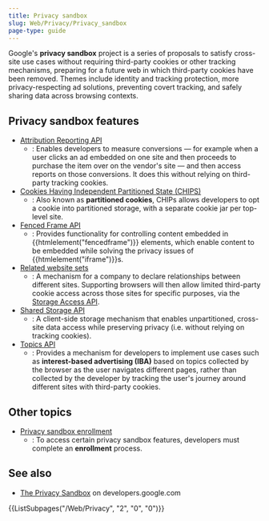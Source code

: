 ```yaml
---
title: Privacy sandbox
slug: Web/Privacy/Privacy_sandbox
page-type: guide
---
```


Google's **privacy sandbox** project is a series of proposals to satisfy cross-site use cases without requiring third-party cookies or other tracking mechanisms, preparing for a future web in which third-party cookies have been removed. Themes include identity and tracking protection, more privacy-respecting ad solutions, preventing covert tracking, and safely sharing data across browsing contexts.

## Privacy sandbox features

- [Attribution Reporting API](/Web/API/Attribution_Reporting_API)
  - : Enables developers to measure conversions — for example when a user clicks an ad embedded on one site and then proceeds to purchase the item over on the vendor's site — and then access reports on those conversions. It does this without relying on third-party tracking cookies.
- [Cookies Having Independent Partitioned State (CHIPS)](/Web/Privacy/Privacy_sandbox/Partitioned_cookies)
  - : Also known as **partitioned cookies**, CHIPs allows developers to opt a cookie into partitioned storage, with a separate cookie jar per top-level site.
- [Fenced Frame API](/Web/API/Fenced_frame_API)
  - : Provides functionality for controlling content embedded in {{htmlelement("fencedframe")}} elements, which enable content to be embedded while solving the privacy issues of {{htmlelement("iframe")}}s.
- [Related website sets](/Web/API/Storage_Access_API/Related_website_sets)
  - : A mechanism for a company to declare relationships between different sites. Supporting browsers will then allow limited third-party cookie access across those sites for specific purposes, via the [Storage Access API](/Web/API/Storage_Access_API).
- [Shared Storage API](/Web/API/Shared_Storage_API)
  - : A client-side storage mechanism that enables unpartitioned, cross-site data access while preserving privacy (i.e. without relying on tracking cookies).
- [Topics API](/Web/API/Topics_API)
  - : Provides a mechanism for developers to implement use cases such as **interest-based advertising (IBA)** based on topics collected by the browser as the user navigates different pages, rather than collected by the developer by tracking the user's journey around different sites with third-party cookies.

## Other topics

- [Privacy sandbox enrollment](/Web/Privacy/Privacy_sandbox/Enrollment)
  - : To access certain privacy sandbox features, developers must complete an **enrollment** process.

## See also

- [The Privacy Sandbox](https://developers.google.com/privacy-sandbox) on developers.google.com

<section id="Quick_links">
{{ListSubpages("/Web/Privacy", "2", "0", "0")}}
</section>
